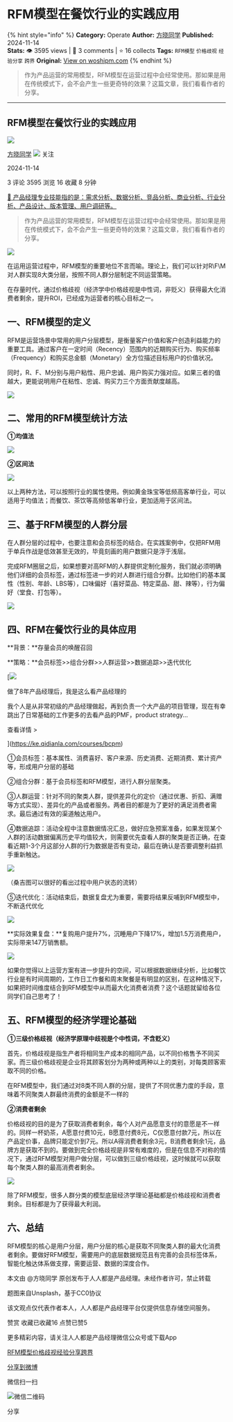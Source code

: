 # RFM模型在餐饮行业的实践应用
{% hint style="info" %}
**Category:** Operate
**Author:** [方晓同学](https://www.woshipm.com/u/674943)
**Published:** 2024-11-14  
**Stats:** 👁️ 3595 views | 💬 3 comments | ⭐ 16 collects
**Tags:** `RFM模型` `价格歧视` `经验分享` `跨界`
**Original:** [View on woshipm.com](https://www.woshipm.com/operate/6140281.html)
{% endhint %}
> 作为产品运营的常用模型，RFM模型在运营过程中会经常使用。那如果是用在传统模式下，会不会产生一些更奇特的效果？这篇文章，我们看看作者的分享。

---

## RFM模型在餐饮行业的实践应用

[![](https://static.woshipm.com/view/woshipm_api_def_20240506093543_9497.jpg?imageView2/1/w/72/h/72/q/100)](https://www.woshipm.com/u/674943)

[方晓同学](https://www.woshipm.com/u/674943) ![](https://static.woshipm.com/tag/1101_1@2x.png) 关注

2024-11-14

3 评论 3595 浏览 16 收藏 8 分钟

[🔗 产品经理专业技能指的是：需求分析、数据分析、竞品分析、商业分析、行业分析、产品设计、版本管理、用户调研等。](https://ke.qidianla.com/courses/90pm)

> 作为产品运营的常用模型，RFM模型在运营过程中会经常使用。那如果是用在传统模式下，会不会产生一些更奇特的效果？这篇文章，我们看看作者的分享。

![](https://image.woshipm.com/2023/04/13/52811d3a-d9de-11ed-bd5e-00163e0b5ff3.jpg)

在运用运营过程中，RFM模型的重要地位不言而喻。理论上，我们可以针对R\\F\\M对人群实现8大类分层，按照不同人群分层制定不同运营策略。

在存量时代，通过价格歧视（经济学中价格歧视是中性词，非贬义）获得最大化消费者剩余，提升ROI，已经成为运营者的核心目标之一。

## 一、RFM模型的定义

RFM是运营场景中常用的用户分层模型，是衡量客户价值和客户创造利益能力的重要工具。通过客户在一定时间（Recency）范围内的近期购买行为、购买频率（Frequency）和购买总金额（Monetary）全方位描述目标用户的价值状况。

同时，R、F、M分别与用户粘性、用户忠诚、用户购买力强对应。如果三者的值越大，更能说明用户在粘性、忠诚、购买力三个方面贡献度越高。

![](https://image.woshipm.com/2024/11/14/a7a1b14c-a22f-11ef-8c74-00163e0b5ff3.png)

## 二、常用的RFM模型统计方法

**①均值法**

![](https://image.woshipm.com/2024/11/14/b57c857a-a230-11ef-abf0-00163e0b5ff3.png)

**②区间法**

![](https://image.woshipm.com/2024/11/14/bdd85348-a230-11ef-baf4-00163e0b5ff3.png)

以上两种方法，可以按照行业的属性使用。例如黄金珠宝等低频高客单行业，可以适用于均值法；而餐饮、茶饮等高频低客单行业，更加适用于区间法。

## 三、基于RFM模型的人群分层

在人群分层的过程中，也要注意和会员标签的结合。在实践案例中，仅把RFM用于单兵作战是低效甚至无效的，毕竟刻画的用户数据只是浮于浅层。

完成RFM圈层之后，如果想要对高RFM的人群提供定制化服务，我们就必须明确他们详细的会员标签，通过标签进一步的对人群进行组合分群。比如他们的基本属性（性别、年龄、LBS等），口味偏好（喜好菜品、特定菜品、甜、辣等），行为偏好（堂食、打包等）。

![](https://image.woshipm.com/2024/11/14/370349a8-a231-11ef-baf4-00163e0b5ff3.png)

## 四、RFM在餐饮行业的具体应用

**背景：**存量会员的唤醒召回

**策略：**会员标签>>组合分群>>人群运营>>数据追踪>>迭代优化

[![](https://image.woshipm.com/2023/08/02/bf59b8ba-30e4-11ee-88e7-00163e0b5ff3.png)

做了8年产品经理后，我是这么看产品经理的

我个人是从非常初级的产品经理做起，再到负责一个大产品的项目管理，现在有幸跳出了日常基础的工作更多的去看产品的PMF，product strategy...

查看详情 >

](https://ke.qidianla.com/courses/bcpm)

①会员标签：基本属性、消费喜好、客户来源、历史消费、近期消费、累计资产等，形成用户分层的基础

②组合分群：基于会员标签和RFM模型，进行人群分层聚类。

③人群运营：针对不同的聚类人群，提供差异化的定价（通过优惠、折扣、满赠等方式实现）、差异化的产品或者服务。两者目的都是为了更好的满足消费者需求。最后通过有效的渠道触达用户。

④数据追踪：活动全程中注意数据情况汇总，做好应急预案准备，如果发现某个人群的活动数据偏离历史平均值较大，则需要优先查看人群的聚类是否正确，在查看近期1-3个月这部分人群的行为数据是否有变动，最后在确认是否要调整利益抓手重新触达。

![](https://image.woshipm.com/2024/11/14/aee6816c-a22f-11ef-abf0-00163e0b5ff3.png)

（桑吉图可以很好的看出过程中用户状态的流转）

⑤迭代优化：活动结束后，数据复盘尤为重要，需要将结果反哺到RFM模型中，不断迭代优化

![](https://image.woshipm.com/2024/11/14/b625c212-a22f-11ef-abf0-00163e0b5ff3.png)

**实际效果复盘：**复购用户提升7%，沉睡用户下降17%，增加1.5万消费用户，实际带来147万销售额。

![](https://image.woshipm.com/2024/11/14/bb7b33a0-a22f-11ef-abf0-00163e0b5ff3.png)

如果你觉得以上运营方案有进一步提升的空间，可以根据数据继续分析，比如餐饮行业是有时间周期的，工作日工作餐和周末聚餐是有明显的区别，在这种情况下，如果把时间维度结合到RFM模型中从而最大化消费者消费？这个话题就留给各位同学们自己思考了！

## 五、RFM模型的经济学理论基础

**①三级价格歧视（经济学原理中歧视是个中性词，不含贬义）**

首先，价格歧视是指生产者将相同生产成本的相同产品，以不同价格售予不同买家。而三级价格歧视是企业将其顾客划分为两种或两种以上的类别，对每类顾客索取不同的价格。

在RFM模型中，我们通过对8类不同人群的分层，提供了不同优惠力度的手段，意味着不同聚类人群最终消费的金额是不一样的

**②消费者剩余**

价格歧视的目的是为了获取消费者剩余，每个人对产品愿意支付的意愿是不一样的。同样一杯奶茶，A愿意付费10元，B愿意付费8元，C仅愿意付款7元，所以在产品定价事，品牌只能定价到7元。所以A得消费者剩余3元，B消费者剩余1元，品牌方是获取不到的。要做到完全价格歧视是非常有难度的，但是在信息不对称的情况下，通过RFM模型对用户做分层，可以做到三级价格歧视，这时候就可以获取每个聚类人群的最高消费者剩余。

![](https://image.woshipm.com/2024/11/14/c01a981a-a22f-11ef-abf0-00163e0b5ff3.png)

除了RFM模型，很多人群分类的模型底层经济学理论基础都是价格歧视和消费者剩余。目标都是为了获得最大利润。

## 六、总结

RFM模型的核心是用户分层，用户分层的核心是获取不同聚类人群的最大化消费者剩余。要做好RFM模型，需要用户的底层数据规范且有完善的会员标签体系，智能化触达体系做支撑，需要运营、数据的深度合作。

本文由 @方晓同学 原创发布于人人都是产品经理。未经作者许可，禁止转载

题图来自Unsplash，基于CC0协议

该文观点仅代表作者本人，人人都是产品经理平台仅提供信息存储空间服务。

赞赏 收藏已收藏16 点赞已赞5

更多精彩内容，请关注人人都是产品经理微信公众号或下载App

[RFM模型](https://www.woshipm.com/tag/rfm%e6%a8%a1%e5%9e%8b)[价格歧视](https://www.woshipm.com/tag/%e4%bb%b7%e6%a0%bc%e6%ad%a7%e8%a7%86)[经验分享](https://www.woshipm.com/tag/%e7%bb%8f%e9%aa%8c%e5%88%86%e4%ba%ab)[跨界](https://www.woshipm.com/tag/%e8%b7%a8%e7%95%8c)

[分享到微博](https://service.weibo.com/share/share.php?appkey=2775287854&title=RFM模型在餐饮行业的实践应用&url=https://www.woshipm.com/operate/6140281.html&pic=https://image.woshipm.com/2023/04/13/52811d3a-d9de-11ed-bd5e-00163e0b5ff3.jpg)

微信扫一扫

![微信二维码](https://api.pwmqr.com/qrcode/create/?url=https://www.woshipm.com/operate/6140281.html)

分享